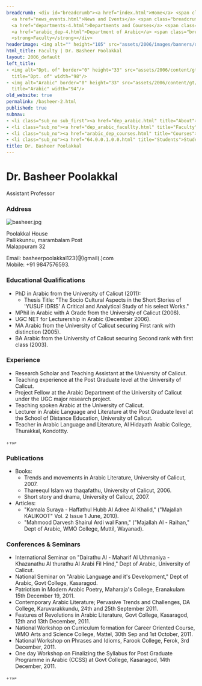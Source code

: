 ```yaml
---
breadcrumb: <div id="breadcrumb"><a href="index.html">Home</a> <span class="breadcrumb_spacer">&gt;</span>
  <a href="news_events.html">News and Events</a> <span class="breadcrumb_spacer">&gt;</span>
  <a href="departments-4.html">Departments and Courses</a> <span class="breadcrumb_spacer">&gt;</span>
  <a href="arabic_dep-4.html">Department of Arabic</a> <span class="breadcrumb_spacer">&gt;</span>
  <strong>Faculty</strong></div>
headerimage: <img alt="" height="105" src="assets/2006/images/banners/departments.jpg" width="472"/>
html_title: Faculty | Dr. Basheer Poolakkal
layout: 2006_default
left_title:
- <img alt="Dpt. of" border="0" height="33" src="assets/2006/content/gt/fcb6421c7c62628408190d4ca84029e5.png"
  title="Dpt. of" width="98"/>
- <img alt="Arabic" border="0" height="33" src="assets/2006/content/gt/83ba9520636a6c88ee0211fdd79d5845.png"
  title="Arabic" width="94"/>
old_website: true
permalink: /basheer-2.html
published: true
subnav:
- <li class="sub_no sub_first"><a href="dep_arabic.html" title="About">About</a></li>
- <li class="sub_no"><a href="dep_arabic_facullty.html" title="Faculty">Faculty</a></li>
- <li class="sub_no"><a href="arabic_dep_courses.html" title="Courses">Courses</a></li>
- <li class="sub_no"><a href="64.0.0.1.0.0.html" title="Students">Students</a></li>
title: Dr. Basheer Poolakkal
---
```


# Dr. Basheer Poolakkal

Assistant Professor

### Address

![basheer.jpg](assets/2006/content/assets/2006/images/c798a9aec5d9aadf148dd68f3e6c0984.jpg)

Poolakkal House  
Pallikkunnu, marambalam Post  
Malappuram 32  
  
Email: basheerpoolakkal123(@)gmail(.)com  
Mobile: +91 9847576593.

### Educational Qualifications

  * PhD in Arabic from the University of Calicut (2011):
    * Thesis Title: "The Socio Cultural Aspects in the Short Stories of 'YUSUF IDRIS' A Critical and Analytical Study of his select Works."
  * MPhil in Arabic with A Grade from the University of Calicut (2008).
  * UGC NET for Lecturership in Arabic (December 2006).
  * MA Arabic from the University of Calicut securing First rank with distinction (2005).
  * BA Arabic from the University of Calicut securing Second rank with first class (2003).

### Experience

  * Research Scholar and Teaching Assistant at the University of Calicut.
  * Teaching experience at the Post Graduate level at the University of Calicut.
  * Project Fellow at the Arabic Department of the University of Calicut under the UGC major research project.
  * Teaching spoken Arabic at the University of Calicut.
  * Lecturer in Arabic Language and Literature at the Post Graduate level at the School of Distance Education, University of Calicut.
  * Teacher in Arabic Language and Literature, Al Hidayath Arabic College, Thurakkal, Kondottty.

![](assets/2006/img/article/top_link_0.gif)

### Publications

  * Books:
    * Trends and movements in Arabic Literature, University of Calicut, 2007.
    * Thareequl Islam wa thaqafathu, University of Calicut, 2006.
    * Short story and drama, University of Calicut, 2007.
  * Articles:
    * "Kamala Suraya - Haffathul Hubb Al Adree Al Khalid," ("Majallah KALIKOOT" Vol. 2 Issue 1 June, 2010).
    * "Mahmood Darvesh Shairul Ardi wal Fann," ("Majallah Al - Raihan," Dept of Arabic, WMO College, Muttil, Wayanad).

### Conferences & Seminars

  * International Seminar on "Dairathu Al - Maharif Al Uthmaniya - Khazanathu Al thurathu Al Arabi Fil Hind," Dept of Arabic, University of Calicut.
  * National Seminar on "Arabic Language and it's Development," Dept of Arabic, Govt College, Kasaragod.
  * Patriotism in Modern Arabic Poetry, Maharaja's College, Eranakulam 15th December 19, 2011.
  * Contemporary Arabic Literature; Pervasive Trends and Challenges, DA College, Karuvarakkundu, 24th and 25th September 2011.
  * Features of Revolutions in Arabic Literature, Govt College, Kasaragod, 12th and 13th December, 2011.
  * National Workshop on Curriculum formation for Career Oriented Course, WMO Arts and Science College, Mattel, 30th Sep and 1st October, 2011.
  * National Workshop on Phrases and Idioms, Farook College, Ferok, 3rd December, 2011.
  * One day Workshop on Finalizing the Syllabus for Post Graduate Programme in Arabic (CCSS) at Govt College, Kasaragod, 14th December, 2011.

![](assets/2006/img/article/top_link_0.gif)